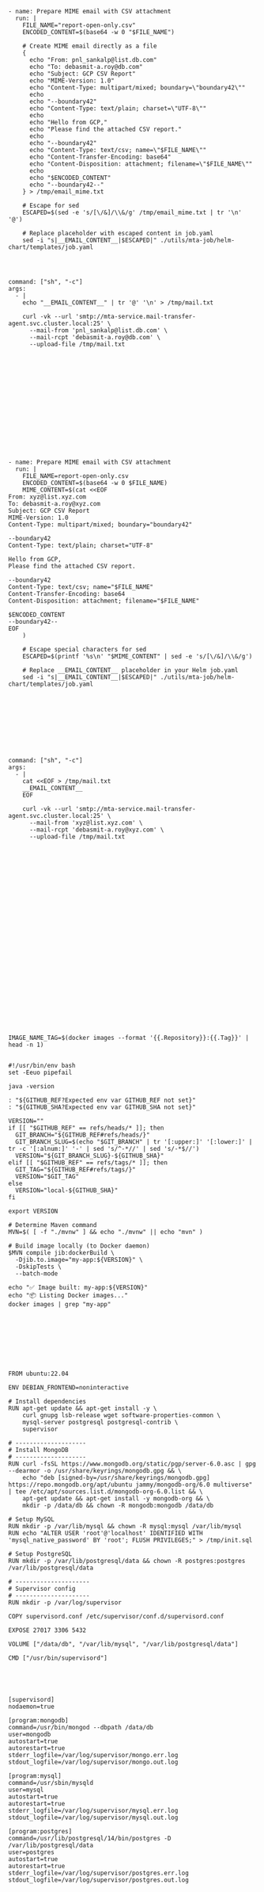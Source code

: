 
```
- name: Prepare MIME email with CSV attachment
  run: |
    FILE_NAME="report-open-only.csv"
    ENCODED_CONTENT=$(base64 -w 0 "$FILE_NAME")

    # Create MIME email directly as a file
    {
      echo "From: pnl_sankalp@list.db.com"
      echo "To: debasmit-a.roy@db.com"
      echo "Subject: GCP CSV Report"
      echo "MIME-Version: 1.0"
      echo "Content-Type: multipart/mixed; boundary=\"boundary42\""
      echo
      echo "--boundary42"
      echo "Content-Type: text/plain; charset=\"UTF-8\""
      echo
      echo "Hello from GCP,"
      echo "Please find the attached CSV report."
      echo
      echo "--boundary42"
      echo "Content-Type: text/csv; name=\"$FILE_NAME\""
      echo "Content-Transfer-Encoding: base64"
      echo "Content-Disposition: attachment; filename=\"$FILE_NAME\""
      echo
      echo "$ENCODED_CONTENT"
      echo "--boundary42--"
    } > /tmp/email_mime.txt

    # Escape for sed
    ESCAPED=$(sed -e 's/[\/&]/\\&/g' /tmp/email_mime.txt | tr '\n' '@')

    # Replace placeholder with escaped content in job.yaml
    sed -i "s|__EMAIL_CONTENT__|$ESCAPED|" ./utils/mta-job/helm-chart/templates/job.yaml




command: ["sh", "-c"]
args:
  - |
    echo "__EMAIL_CONTENT__" | tr '@' '\n' > /tmp/mail.txt

    curl -vk --url 'smtp://mta-service.mail-transfer-agent.svc.cluster.local:25' \
      --mail-from 'pnl_sankalp@list.db.com' \
      --mail-rcpt 'debasmit-a.roy@db.com' \
      --upload-file /tmp/mail.txt
















- name: Prepare MIME email with CSV attachment
  run: |
    FILE_NAME=report-open-only.csv
    ENCODED_CONTENT=$(base64 -w 0 $FILE_NAME)
    MIME_CONTENT=$(cat <<EOF
From: xyz@list.xyz.com
To: debasmit-a.roy@xyz.com
Subject: GCP CSV Report
MIME-Version: 1.0
Content-Type: multipart/mixed; boundary="boundary42"

--boundary42
Content-Type: text/plain; charset="UTF-8"

Hello from GCP,
Please find the attached CSV report.

--boundary42
Content-Type: text/csv; name="$FILE_NAME"
Content-Transfer-Encoding: base64
Content-Disposition: attachment; filename="$FILE_NAME"

$ENCODED_CONTENT
--boundary42--
EOF
    )
    
    # Escape special characters for sed
    ESCAPED=$(printf '%s\n' "$MIME_CONTENT" | sed -e 's/[\/&]/\\&/g')
    
    # Replace __EMAIL_CONTENT__ placeholder in your Helm job.yaml
    sed -i "s|__EMAIL_CONTENT__|$ESCAPED|" ./utils/mta-job/helm-chart/templates/job.yaml










command: ["sh", "-c"]
args:
  - |
    cat <<EOF > /tmp/mail.txt
    __EMAIL_CONTENT__
    EOF

    curl -vk --url 'smtp://mta-service.mail-transfer-agent.svc.cluster.local:25' \
      --mail-from 'xyz@list.xyz.com' \
      --mail-rcpt 'debasmit-a.roy@xyz.com' \
      --upload-file /tmp/mail.txt




























IMAGE_NAME_TAG=$(docker images --format '{{.Repository}}:{{.Tag}}' | head -n 1)


#!/usr/bin/env bash
set -Eeuo pipefail

java -version

: "${GITHUB_REF?Expected env var GITHUB_REF not set}"
: "${GITHUB_SHA?Expected env var GITHUB_SHA not set}"

VERSION=""
if [[ "$GITHUB_REF" == refs/heads/* ]]; then
  GIT_BRANCH="${GITHUB_REF#refs/heads/}"
  GIT_BRANCH_SLUG=$(echo "$GIT_BRANCH" | tr '[:upper:]' '[:lower:]' | tr -c '[:alnum:]' '-' | sed 's/^-*//' | sed 's/-*$//')
  VERSION="${GIT_BRANCH_SLUG}-${GITHUB_SHA}"
elif [[ "$GITHUB_REF" == refs/tags/* ]]; then
  GIT_TAG="${GITHUB_REF#refs/tags/}"
  VERSION="$GIT_TAG"
else
  VERSION="local-${GITHUB_SHA}"
fi

export VERSION

# Determine Maven command
MVN=$( [ -f "./mvnw" ] && echo "./mvnw" || echo "mvn" )

# Build image locally (to Docker daemon)
$MVN compile jib:dockerBuild \
  -Djib.to.image="my-app:${VERSION}" \
  -DskipTests \
  --batch-mode

echo "✅ Image built: my-app:${VERSION}"
echo "📦 Listing Docker images..."
docker images | grep "my-app"









FROM ubuntu:22.04

ENV DEBIAN_FRONTEND=noninteractive

# Install dependencies
RUN apt-get update && apt-get install -y \
    curl gnupg lsb-release wget software-properties-common \
    mysql-server postgresql postgresql-contrib \
    supervisor

# --------------------
# Install MongoDB
# --------------------
RUN curl -fsSL https://www.mongodb.org/static/pgp/server-6.0.asc | gpg --dearmor -o /usr/share/keyrings/mongodb.gpg && \
    echo "deb [signed-by=/usr/share/keyrings/mongodb.gpg] https://repo.mongodb.org/apt/ubuntu jammy/mongodb-org/6.0 multiverse" | tee /etc/apt/sources.list.d/mongodb-org-6.0.list && \
    apt-get update && apt-get install -y mongodb-org && \
    mkdir -p /data/db && chown -R mongodb:mongodb /data/db

# Setup MySQL
RUN mkdir -p /var/lib/mysql && chown -R mysql:mysql /var/lib/mysql
RUN echo "ALTER USER 'root'@'localhost' IDENTIFIED WITH 'mysql_native_password' BY 'root'; FLUSH PRIVILEGES;" > /tmp/init.sql

# Setup PostgreSQL
RUN mkdir -p /var/lib/postgresql/data && chown -R postgres:postgres /var/lib/postgresql/data

# ---------------------
# Supervisor config
# ---------------------
RUN mkdir -p /var/log/supervisor

COPY supervisord.conf /etc/supervisor/conf.d/supervisord.conf

EXPOSE 27017 3306 5432

VOLUME ["/data/db", "/var/lib/mysql", "/var/lib/postgresql/data"]

CMD ["/usr/bin/supervisord"]





[supervisord]
nodaemon=true

[program:mongodb]
command=/usr/bin/mongod --dbpath /data/db
user=mongodb
autostart=true
autorestart=true
stderr_logfile=/var/log/supervisor/mongo.err.log
stdout_logfile=/var/log/supervisor/mongo.out.log

[program:mysql]
command=/usr/sbin/mysqld
user=mysql
autostart=true
autorestart=true
stderr_logfile=/var/log/supervisor/mysql.err.log
stdout_logfile=/var/log/supervisor/mysql.out.log

[program:postgres]
command=/usr/lib/postgresql/14/bin/postgres -D /var/lib/postgresql/data
user=postgres
autostart=true
autorestart=true
stderr_logfile=/var/log/supervisor/postgres.err.log
stdout_logfile=/var/log/supervisor/postgres.out.log













# Copy the local GPG key into the container
COPY server-8.0.asc /tmp/server-8.0.asc

RUN apt-get update && apt-get install -y wget gnupg curl sudo && \
    # Convert to gpg binary format and move to trusted location
    gpg --dearmor -o /etc/apt/trusted.gpg.d/mongodb-8.gpg /tmp/server-8.0.asc && \
    # Add MongoDB 8.0 repo
    echo "deb [arch=amd64,arm64 signed-by=/etc/apt/trusted.gpg.d/mongodb-8.gpg] https://repo.mongodb.org/apt/ubuntu jammy/mongodb-org/8.0 multiverse" > /etc/apt/sources.list.d/mongodb-org-8.0.list && \
    apt-get update && \
    apt-get install -y mongodb-org && \
    apt-get clean






ARG BASE_IMAGE=ubuntu:22.04
FROM $BASE_IMAGE

USER 0

ENV DEBIAN_FRONTEND=noninteractive

# Copy the local MongoDB 8.0 GPG key
COPY server-8.0.asc /tmp/server-8.0.asc

RUN apt-get update && apt-get install -y wget gnupg sudo curl && \
    gpg --dearmor /tmp/server-8.0.asc > /etc/apt/trusted.gpg.d/mongodb.gpg && \
    echo "deb [ arch=amd64,arm64 signed-by=/etc/apt/trusted.gpg.d/mongodb.gpg ] https://repo.mongodb.org/apt/ubuntu jammy/mongodb-org/8.0 multiverse" | tee /etc/apt/sources.list.d/mongodb-org-8.0.list && \
    apt-get update && \
    apt-get install -y mongodb-org && \
    apt-get clean

COPY start-mongo.sh ./start-mongo.sh
RUN chmod +x ./start-mongo.sh

USER 1001
EXPOSE 27017

ENTRYPOINT ["./start-mongo.sh"]


```


Here is a technical-style README draft tailored for your Cloud Run restart solution:

🔁 Manual Restart for Google Cloud Run Services
This repository provides a mechanism to manually trigger a restart for a Cloud Run service by updating a dummy environment variable, useful when traditional configuration changes or deployments aren't performed via a service.yaml.

🔍 Problem Statement
In Google Cloud Run (GCR), services are serverless and do not maintain active compute resources when idle. This architecture doesn't support an explicit "stop" or "restart" operation like GKE. The concept of restart is simulated by updating the service configuration — which triggers a redeployment.
In typical deployments, a service.yaml file is used. Any change to this file (e.g., image tag, environment variable) triggers a redeployment of the specified service.
However, in manual GitHub UI-based workflows, the service.yaml file is not always available, and there’s a need to restart the service without modifying core configurations.

✅ Solution: Dummy Environment Variable Update
We trigger a redeployment by patching the Cloud Run service to update a dummy environment variable (LAST_RESTART) with the current UNIX timestamp. This introduces a configuration change, prompting GCR to redeploy the service.

📁 Old Deployment Workflow Overview
Workflow triggers a reusable deploy job.
Authenticated using a Deployer Service Account, credentials retrieved from Google Secret Manager.
Uses: bash CopyEdit   gcloud run services replace service.yaml
  
The service.yaml includes the service's metadata.name. If any config changes (env var, image tag, etc.), GCR redeploys the service.

🚀 New Restart Mechanism
No service.yaml involved. Works even with GitHub UI-triggered manual deployments.
🔧 CLI Command to Restart a Service
bash
CopyEdit
SERVICE_NAME=my-cloud-run-service
REGION=us-central1
PROJECT_ID=my-gcp-project

gcloud run services update $SERVICE_NAME \
  --region=$REGION \
  --project=$PROJECT_ID \
  --update-env-vars "LAST_RESTART=$(date +%s)"
This command does not affect other configuration and only updates the dummy variable LAST_RESTART.
GCR detects the change and triggers a zero-downtime redeployment.

🛡️ Permissions Required
Make sure the Deployer Service Account used has the following roles:
roles/run.admin — to update Cloud Run services.
roles/iam.serviceAccountUser — to impersonate service accounts (if applicable).
Access to Google Secret Manager (if secrets are used for credentials).

🔁 Automation via GitHub Actions
If you're triggering this from a GitHub Actions workflow:
yaml
CopyEdit
jobs:
  restart-cloud-run:
    runs-on: ubuntu-latest
    steps:
      - name: Authenticate with GCP
        uses: google-github-actions/auth@v2
        with:
          credentials_json: ${{ secrets.GCP_DEPLOYER_SA_KEY }}

      - name: Restart Cloud Run service
        run: |
          gcloud run services update my-cloud-run-service \
            --region=us-central1 \
            --project=my-gcp-project \
            --update-env-vars LAST_RESTART=$(date +%s)

📌 Notes
This method introduces no downtime for live traffic.
The variable LAST_RESTART can be used for debugging or logging restart times.
Avoid modifying real configuration parameters unless required.

📄 References
GCP: Updating Cloud Run Services
Google GitHub Actions Auth

Let me know if you’d like to add a shell script or GitHub reusable workflow for this!






# test-repo

```
apache-superset
psycopg2-binary



#!/bin/bash
set -e

# Initialize the database (only runs if not already initialized)
superset db upgrade

# Create an admin user if it doesn't exist
superset fab create-admin \
    --username admin \
    --firstname Admin \
    --lastname User \
    --email admin@example.com \
    --password admin || true

# Load examples (optional)
# superset load_examples

# Setup roles and permissions
superset init

# Start the server
superset run -h 0.0.0.0 -p 8088






chmod +x entrypoint.sh



# Base image
FROM python:3.9-slim

# Set environment variables
ENV LANG=C.UTF-8 \
    LC_ALL=C.UTF-8 \
    SUPERSET_HOME=/app/superset

# Install system dependencies
RUN apt-get update && apt-get install -y \
    build-essential \
    libssl-dev \
    libffi-dev \
    libpq-dev \
    libsasl2-dev \
    libldap2-dev \
    curl \
    default-libmysqlclient-dev \
    git \
    && rm -rf /var/lib/apt/lists/*

# Create app directory
WORKDIR /app

# Install Python dependencies
COPY requirements.txt .
RUN pip install --no-cache-dir -r requirements.txt

# Copy entrypoint
COPY entrypoint.sh .

# Expose Superset port
EXPOSE 8088

# Run Superset
CMD ["./entrypoint.sh"]









import psycopg2
from psycopg2 import sql, OperationalError

def connect_to_postgres_db(host='localhost', port=5432, db_name='', user='', password=''):
    try:
        conn = psycopg2.connect(
            dbname=db_name,
            user=user,
            password=password,
            host=host,
            port=port
        )
        print(f"✅ Connected to database '{db_name}' as user '{user}'")
        return conn
    except OperationalError as e:
        print("❌ Connection failed:", e)
        return None

if __name__ == '__main__':
    conn = connect_to_postgres_db(
        db_name='mydb',
        user='myuser',
        password='mypassword',
        host='localhost',
        port=5432
    )

    if conn:
        with conn.cursor() as cur:
            cur.execute("SELECT current_database(), current_user;")
            print("📦 Result:", cur.fetchone())

        conn.close()


echo "host all all 172.20.0.1/32 md5" >> /etc/postgresql/12/main/pg_hba.conf
















#!/bin/bash

set -e

# Start PostgreSQL service
pg_ctlcluster 12 main start

# Create user if env vars are set
if [[ -n "$POSTGRES_USER" && -n "$POSTGRES_PASSWORD" ]]; then
  echo "Attempting to create user: $POSTGRES_USER"

  if su - postgres -c "psql -c \"CREATE USER ${POSTGRES_USER} WITH PASSWORD '${POSTGRES_PASSWORD}';\""; then
    echo "User ${POSTGRES_USER} created successfully."
  else
    echo "User creation failed. The user '${POSTGRES_USER}' may already exist."
    echo "Please choose a different username and password."
  fi
fi

# Create database if env var is set
if [[ -n "$POSTGRES_DATABASE" ]]; then
  echo "Attempting to create database: $POSTGRES_DATABASE"

  if su - postgres -c "psql -tc \"SELECT 1 FROM pg_database WHERE datname='${POSTGRES_DATABASE}'\" | grep -q 1"; then
    echo "Database '${POSTGRES_DATABASE}' already exists."
  else
    su - postgres -c "psql -c \"CREATE DATABASE ${POSTGRES_DATABASE} OWNER ${POSTGRES_USER};\""
    echo "Database '${POSTGRES_DATABASE}' created and owned by '${POSTGRES_USER}'."
  fi
fi

# Keep the container running
tail -f /dev/null










#!/bin/bash

set -e

# Start the PostgreSQL service
pg_ctlcluster 12 main start

# Only try to create the user if env vars are set
if [[ -n "$POSTGRES_USER" && -n "$POSTGRES_PASSWORD" ]]; then
  echo "Attempting to create user: $POSTGRES_USER"

  if su - postgres -c "psql -c \"CREATE USER ${POSTGRES_USER} WITH PASSWORD '${POSTGRES_PASSWORD}';\""; then
    echo "User ${POSTGRES_USER} created successfully."
  else
    echo "User creation failed. The user '${POSTGRES_USER}' may already exist."
    echo "Please choose a different username and password."
  fi
else
  echo "POSTGRES_USER and POSTGRES_PASSWORD must be set to create a user."
fi

# Keep the container running
tail -f /dev/null







FROM ubuntu:20.04

ENV DEBIAN_FRONTEND=noninteractive

# Install PostgreSQL
RUN apt-get update && apt-get install -y postgresql postgresql-contrib

# Copy entrypoint script
COPY entrypoint.sh /entrypoint.sh
RUN chmod +x /entrypoint.sh

# Expose the default Postgres port
EXPOSE 5432

# Run the script
ENTRYPOINT ["/entrypoint.sh"]







version: "3.8"

services:
  custom-postgres:
    build: .
    container_name: custom_postgres
    environment:
      POSTGRES_USER: myuser
      POSTGRES_PASSWORD: mypass
    volumes:
      - ./pgdata:/var/lib/postgresql
    ports:
      - "5432:5432"





metadata:
  annotations:
    run.googleapis.com/revision-suffix: "rev-{{timestamp}}"

sed -i "s/{{timestamp}}/$(date +%s)/" service.yaml
gcloud run services replace service.yaml

```


